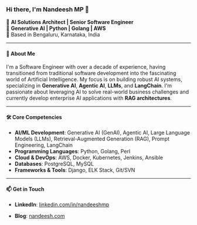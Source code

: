 ### Hi there, I'm Nandeesh MP 👋

🔹 **AI Solutions Architect | Senior Software Engineer**  
🔹 **Generative AI | Python | Golang | AWS**  
🔹 Based in Bengaluru, Karnataka, India

---

#### 💼 **About Me**
I'm a Software Engineer with over a decade of experience, having transitioned from traditional software development into the fascinating world of Artificial Intelligence. My focus is on building robust AI systems, specializing in **Generative AI**, **Agentic AI**, **LLMs**, and **LangChain**. I'm passionate about leveraging AI to solve real-world business challenges and currently develop enterprise AI applications with **RAG architectures**.

---

#### 🛠 **Core Competencies**
- **AI/ML Development**: Generative AI (GenAI), Agentic AI, Large Language Models (LLMs), Retrieval-Augmented Generation (RAG), Prompt Engineering, LangChain
- **Programming Languages**: Python, Golang, Perl
- **Cloud & DevOps**: AWS, Docker, Kubernetes, Jenkins, Ansible
- **Databases**: PostgreSQL, MySQL
- **Frameworks & Tools**: Django, ELK Stack, Git/SVN

---

#### 📫 **Get in Touch**
- **LinkedIn**: [linkedin.com/in/nandeeshmp](https://www.linkedin.com/in/nandeeshmp)
<!-- - **YouTube**: [youtube.com/@nandeesh-mp](https://www.youtube.com/@nandeesh-mp) -->
- **Blog**: [nandeesh.com](https://nandeesh.com/blog/)
